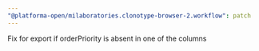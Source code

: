 ```yaml
---
"@platforma-open/milaboratories.clonotype-browser-2.workflow": patch
---
```


Fix for export if orderPriority is absent in one of the columns

